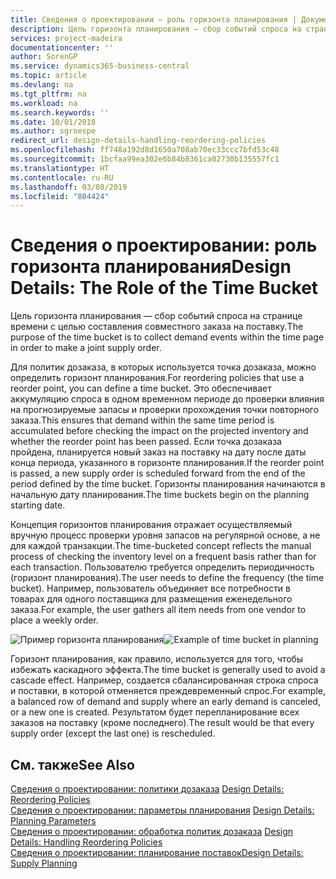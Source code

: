 ```yaml
---
title: Сведения о проектировании — роль горизонта планирования | Документы Майкрософт
description: Цель горизонта планирования — сбор событий спроса на странице времени с целью составления совместного заказа на поставку.
services: project-madeira
documentationcenter: ''
author: SorenGP
ms.service: dynamics365-business-central
ms.topic: article
ms.devlang: na
ms.tgt_pltfrm: na
ms.workload: na
ms.search.keywords: ''
ms.date: 10/01/2018
ms.author: sgroespe
redirect_url: design-details-handling-reordering-policies
ms.openlocfilehash: ff748a192d8d1650a708ab70ec33ccc7bfd53c48
ms.sourcegitcommit: 1bcfaa99ea302e6b84b8361ca02730b135557fc1
ms.translationtype: HT
ms.contentlocale: ru-RU
ms.lasthandoff: 03/08/2019
ms.locfileid: "804424"
---
```

# <a name="design-details-the-role-of-the-time-bucket"></a><span data-ttu-id="51dba-103">Сведения о проектировании: роль горизонта планирования</span><span class="sxs-lookup"><span data-stu-id="51dba-103">Design Details: The Role of the Time Bucket</span></span>
<span data-ttu-id="51dba-104">Цель горизонта планирования — сбор событий спроса на странице времени с целью составления совместного заказа на поставку.</span><span class="sxs-lookup"><span data-stu-id="51dba-104">The purpose of the time bucket is to collect demand events within the time page in order to make a joint supply order.</span></span>  

 <span data-ttu-id="51dba-105">Для политик дозаказа, в которых используется точка дозаказа, можно определить горизонт планирования.</span><span class="sxs-lookup"><span data-stu-id="51dba-105">For reordering policies that use a reorder point, you can define a time bucket.</span></span> <span data-ttu-id="51dba-106">Это обеспечивает аккумуляцию спроса в одном временном периоде до проверки влияния на прогнозируемые запасы и проверки прохождения точки повторного заказа.</span><span class="sxs-lookup"><span data-stu-id="51dba-106">This ensures that demand within the same time period is accumulated before checking the impact on the projected inventory and whether the reorder point has been passed.</span></span> <span data-ttu-id="51dba-107">Если точка дозаказа пройдена, планируется новый заказ на поставку на дату после даты конца периода, указанного в горизонте планирования.</span><span class="sxs-lookup"><span data-stu-id="51dba-107">If the reorder point is passed, a new supply order is scheduled forward from the end of the period defined by the time bucket.</span></span> <span data-ttu-id="51dba-108">Горизонты планирования начинаются в начальную дату планирования.</span><span class="sxs-lookup"><span data-stu-id="51dba-108">The time buckets begin on the planning starting date.</span></span>  

 <span data-ttu-id="51dba-109">Концепция горизонтов планирования отражает осуществляемый вручную процесс проверки уровня запасов на регулярной основе, а не для каждой транзакции.</span><span class="sxs-lookup"><span data-stu-id="51dba-109">The time-bucketed concept reflects the manual process of checking the inventory level on a frequent basis rather than for each transaction.</span></span> <span data-ttu-id="51dba-110">Пользователю требуется определить периодичность (горизонт планирования).</span><span class="sxs-lookup"><span data-stu-id="51dba-110">The user needs to define the frequency (the time bucket).</span></span> <span data-ttu-id="51dba-111">Например, пользователь объединяет все потребности в товарах для одного поставщика для размещения еженедельного заказа.</span><span class="sxs-lookup"><span data-stu-id="51dba-111">For example, the user gathers all item needs from one vendor to place a weekly order.</span></span>  

 <span data-ttu-id="51dba-112">![Пример горизонта планирования](media/nav_app_supply_planning_2_reorder_cycle.png "Пример горизонта планирования")</span><span class="sxs-lookup"><span data-stu-id="51dba-112">![Example of time bucket in planning](media/nav_app_supply_planning_2_reorder_cycle.png "Example of time bucket in planning")</span></span>  

 <span data-ttu-id="51dba-113">Горизонт планирования, как правило, используется для того, чтобы избежать каскадного эффекта.</span><span class="sxs-lookup"><span data-stu-id="51dba-113">The time bucket is generally used to avoid a cascade effect.</span></span> <span data-ttu-id="51dba-114">Например, создается сбалансированная строка спроса и поставки, в которой отменяется преждевременный спрос.</span><span class="sxs-lookup"><span data-stu-id="51dba-114">For example, a balanced row of demand and supply where an early demand is canceled, or a new one is created.</span></span> <span data-ttu-id="51dba-115">Результатом будет перепланирование всех заказов на поставку (кроме последнего).</span><span class="sxs-lookup"><span data-stu-id="51dba-115">The result would be that every supply order (except the last one) is rescheduled.</span></span>  

## <a name="see-also"></a><span data-ttu-id="51dba-116">См. также</span><span class="sxs-lookup"><span data-stu-id="51dba-116">See Also</span></span>  
 <span data-ttu-id="51dba-117">[Сведения о проектировании: политики дозаказа](design-details-reordering-policies.md) </span><span class="sxs-lookup"><span data-stu-id="51dba-117">[Design Details: Reordering Policies](design-details-reordering-policies.md) </span></span>  
 <span data-ttu-id="51dba-118">[Сведения о проектировании: параметры планирования](design-details-planning-parameters.md) </span><span class="sxs-lookup"><span data-stu-id="51dba-118">[Design Details: Planning Parameters](design-details-planning-parameters.md) </span></span>  
 <span data-ttu-id="51dba-119">[Сведения о проектировании: обработка политик дозаказа](design-details-handling-reordering-policies.md) </span><span class="sxs-lookup"><span data-stu-id="51dba-119">[Design Details: Handling Reordering Policies](design-details-handling-reordering-policies.md) </span></span>  
 [<span data-ttu-id="51dba-120">Сведения о проектировании: планирование поставок</span><span class="sxs-lookup"><span data-stu-id="51dba-120">Design Details: Supply Planning</span></span>](design-details-supply-planning.md)
